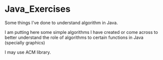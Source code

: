 # Java_Exercises
Some things I've done to understand algorithm in Java.

I am putting here some simple algorithms I have created or come across to better understand the role of algorithms to certain functions in Java (specially graphics)

I may use ACM library.
